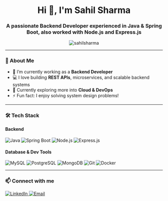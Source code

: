 <h1 align="center">Hi 👋, I'm Sahil Sharma</h1>
<h3 align="center">A passionate Backend Developer experienced in Java & Spring Boot, also worked with Node.js and Express.js</h3>

<p align="center">
  <img src="https://komarev.com/ghpvc/?username=sahilsharma&label=Profile%20views&color=0e75b6&style=flat" alt="sahilsharma" />
</p>

---

### 🚀 About Me

- 🔭 I’m currently working as a **Backend Developer**
- 💻 I love building **REST APIs**, microservices, and scalable backend systems
- 🌱 Currently exploring more into **Cloud & DevOps**
- ⚡ Fun fact: I enjoy solving system design problems!

---

### 🛠️ Tech Stack

#### Backend
![Java](https://img.shields.io/badge/Java-ED8B00?style=for-the-badge&logo=java&logoColor=white)
![Spring Boot](https://img.shields.io/badge/Spring%20Boot-6DB33F?style=for-the-badge&logo=spring-boot&logoColor=white)
![Node.js](https://img.shields.io/badge/Node.js-339933?style=for-the-badge&logo=nodedotjs&logoColor=white)
![Express.js](https://img.shields.io/badge/Express.js-000000?style=for-the-badge&logo=express&logoColor=white)

#### Database & Dev Tools
![MySQL](https://img.shields.io/badge/MySQL-4479A1?style=for-the-badge&logo=mysql&logoColor=white)
![PostgreSQL](https://img.shields.io/badge/PostgreSQL-316192?style=for-the-badge&logo=postgresql&logoColor=white)
![MongoDB](https://img.shields.io/badge/MongoDB-4EA94B?style=for-the-badge&logo=mongodb&logoColor=white)
![Git](https://img.shields.io/badge/Git-F05032?style=for-the-badge&logo=git&logoColor=white)
![Docker](https://img.shields.io/badge/Docker-2496ED?style=for-the-badge&logo=docker&logoColor=white)

---

### 📫 Connect with me

<p align="left">
  <a href="https://www.linkedin.com/in/sahil-sharma27/" target="_blank">
    <img src="https://img.shields.io/badge/LinkedIn-blue?style=for-the-badge&logo=linkedin&logoColor=white" alt="LinkedIn" />
  </a>
  <a href="mailto:sharma.sahil1560@gmail.com">
    <img src="https://img.shields.io/badge/Email-D14836?style=for-the-badge&logo=gmail&logoColor=white" alt="Email" />
  </a>
</p>
